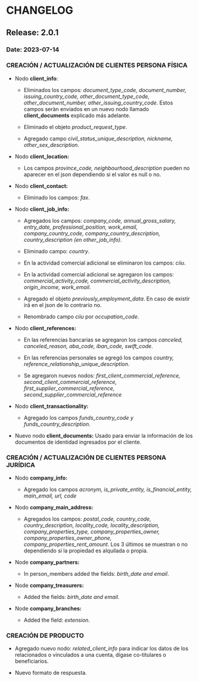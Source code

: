 # CHANGELOG

## Release: 2.0.1

### Date: 2023-07-14

### CREACIÓN / ACTUALIZACIÓN DE CLIENTES PERSONA FÍSICA

* Nodo **client_info**: 

    * Eliminados los campos: _document_type_code, document_number, issuing_country_code, other_document_type_code, other_document_number, other_issuing_country_code_. Estos campos seràn enviados en un nuevo nodo llamado **client_documents** explicado más adelante.

    * Eliminado el objeto _product_request_type_.

    * Agregado campo _civil_status_unique_description, nickname, other_sex_description_.

* Nodo **client_location:**

    * Los campos _province_code, neighbourhood_description_ pueden no aparecer en el json dependiendo si el valor es null o no.

* Nodo **client_contact:**

    * Eliminado los campos: _fax_.

* Nodo **client_job_info:**

    * Agregados los campos: _company_code, annual_gross_salary, entry_date, professional_position, work_email, company_country_code, company_country_description, country_description (en other_job_info)_.

    * Eliminado campo: _country_.

    * En la actividad comercial adicional se eliminaron los campos: _ciiu_.

    * En la actividad comercial adicional se agregaron los campos: _commercial_activity_code, commercial_activity_description, origin_income, work_email_.

    * Agregado el objeto _previously_employment_data_. En caso de existir irá en el json de lo contrario no.

    * Renombrado campo _ciiu_ por _occupation_code_.

* Nodo **client_references:**

    * En las referencias bancarias se agregaron los campos _canceled, canceled_reason, aba_code, iban_code, swift_code_.

    * En las referencias personales se agregó los campos _country, reference_relationship_unique_description_.

    * Se agregaron nuevos nodos: _first_client_commercial_reference, second_client_commercial_reference, first_supplier_commercial_reference, second_supplier_commercial_reference_

* Nodo **client_transactionality:**

    * Agregado los campos _funds_country_code y funds_country_description_.

* Nuevo nodo **client_documents:** Usado para enviar la información de los documentos de identidad ingresados por el cliente.


### CREACIÓN / ACTUALIZACIÓN DE CLIENTES PERSONA JURÍDICA

* Nodo **company_info:**

    * Agregado los campos _acronym, is_private_entity, is_financial_entity, main_email, url, code_

* Nodo **company_main_address:**

    * Agregados los campos: _postal_code, country_code, country_description, locality_code, locality_description, company_properties_type, company_properties_owner, company_properties_owner_phone, company_properties_rent_amount_. Los 3 últimos se muestran o no dependiendo si la propiedad es alquilada o propia.

* Node **company_partners:**

     * In person_members added the fields: _birth_date and email_.

* Node **company_treasurers:**

     * Added the fields: _birth_date and email_.

* Node **company_branches:**

     * Added the field: _extension_.
### CREACIÓN DE PRODUCTO

* Agregado nuevo nodo: _related_client_info_ para indicar los datos de los relacionados o vinculados a una cuenta, dígase co-titulares o beneficiarios.

* Nuevo formato de respuesta.